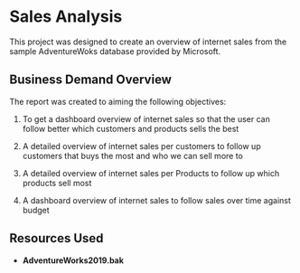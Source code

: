 # Sales Analysis 

This project was designed to create an overview of internet sales from the sample AdventureWoks database provided by Microsoft. 

## Business Demand Overview

The report was created to aiming the following objectives: 

1. To get a dashboard overview of internet sales so that the user can follow better which customers and products sells the best

2. A detailed overview of internet sales per customers to follow up customers that buys the most and who we can sell more to 

3. A detailed overview of internet sales per Products to follow up which products sell most

4. A dashboard overview of internet sales to follow sales over time against budget  

## Resources Used
- **AdventureWorks2019.bak** 













